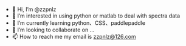 - 👋 Hi, I’m @zzpnlz
- 👀 I’m interested in using python or matlab to deal with spectra data
- 🌱 I’m currently learning python、CSS、paddlepaddle
- 💞️ I’m looking to collaborate on ...
- 📫 How to reach me my email is zzpnlz@126.com

<!---
zzpnlz/zzpnlz is a ✨ special ✨ repository because its `README.md` (this file) appears on your GitHub profile.
You can click the Preview link to take a look at your changes.
--->
